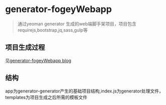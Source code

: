 # generator-fogeyWebapp
> 通过yeoman generator 生成的web端脚手架项目，项目包含requirejs,bootstrap,jq,sass,gulp等

## 项目生成过程
见[generator-fogeyWebapp blog]()

## 结构
app为generator-generator产生的基础项目结构,index.js为generator处理文件，templates为项目生成之后所需的模板文件

